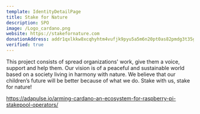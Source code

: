 ```yaml
---
template: IdentityDetailPage
title: Stake for Nature
description: SPO
image: /Logo_cardano.png
website: https://stakefornature.com
donationAddress: addr1qxlkkw8xcqhyhtm4vufjk9pyu5a5m6n20pt0as82pmdg3t35gfp0vk27p6ujaudcxmjaqvw64daw68r0e4q846vryjlq34mvxd
verified: true
---
```


This project consists of spread organizations' work, give them a voice, support and help them. Our vision is of a peaceful and sustainable world based on a society living in harmony with nature. We believe that our children’s future will be better because of what we do. Stake with us, stake for nature!

<YoutubeVideo url="" description="Presentation" />

https://adapulse.io/arming-cardano-an-ecosystem-for-raspberry-pi-stakepool-operators/
